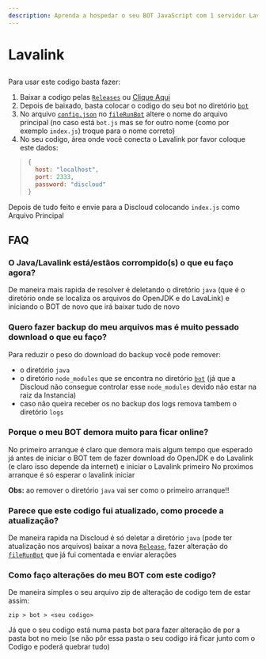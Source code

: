 ```yaml
---
description: Aprenda a hospedar o seu BOT JavaScript com 1 servidor Lavalink na mesma instancia na Discloud
---
```


# Lavalink


## 
Para usar este codigo basta fazer:
1. Baixar a codigo pelas [`Releases`](https://github.com/discloud/lavalink-nodejs/releases) ou [Clique Aqui](https://github.com/discloud/lavalink-nodejs/releases/latest/download/lavalink-nodejs.zip)
2. Depois de baixado, basta colocar o codigo do seu bot no diretório [`bot`](./bot/)
3. No arquivo [`config.json`](./config.json) no [`fileRunBot`](./config.json#L7) altere o nome do arquivo principal (no caso está `bot.js` mas se for outro nome (como por exemplo `index.js`) troque para o nome correto)
4. No seu codigo, área onde você conecta o Lavalink por favor coloque este dados:
> ```js
> {
>   host: "localhost",
>   port: 2333,
>   password: "discloud"
> }
> ```

Depois de tudo feito e envie para a Discloud colocando `index.js` como Arquivo Principal


## FAQ

### O Java/Lavalink está/estãos corrompido(s) o que eu faço agora?
De maneira mais rapida de resolver é deletando o diretório `java` (que é o diretório onde se localiza os arquivos do OpenJDK e do LavaLink) e iniciando o BOT de novo que irá baixar tudo de novo

### Quero fazer backup do meu arquivos mas é muito pessado download o que eu faço?
Para reduzir o peso do download do backup você pode remover:
- o diretório `java`
- o diretório `node_modules` que se encontra no diretório [`bot`](./bot/) (já que a Discloud não consegue controlar esse `node_modules` devido não estar na raiz da Instancia)
- caso não queira receber os no backup dos logs remova tambem o diretório `logs`

### Porque o meu BOT demora muito para ficar online?
No primeiro arranque é claro que demora mais algum tempo que esperado já antes de iniciar o BOT tem de fazer download do OpenJDK e do Lavalink (e claro isso depende da internet) e iniciar o Lavalink primeiro
No proximos arranque é só esperar o lavalink iniciar

**Obs:** ao remover o diretório `java` vai ser como o primeiro arranque!!

### Parece que este codigo fui atualizado, como procede a atualização?
De maneira rapida na Discloud é só deletar a diretório `java` (pode ter atualização nos arquivos) baixar a nova [`Release`](https://github.com/discloud/lavalink-nodejs/releases/latest/download/lavalink-nodejs.zip), fazer alteração do [`fileRunBot`](./config.json#L7) que já fui comentada e enviar alerações

### Como faço alterações do meu BOT com este codigo?
De maneira simples o seu arquivo zip de alteração de codigo tem de estar assim:
```
zip > bot > <seu codigo>
```
Já que o seu codigo está numa pasta bot para fazer alteração de por a pasta bot no meio (se não pôr essa pasta o seu codigo irá ficar junto com o Codigo e poderá quebrar tudo)
